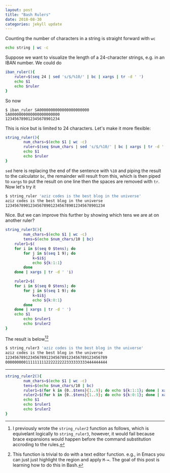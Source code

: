 ```yaml
---
layout: post
title: "Bash Rulers"
date: 2018-08-30
categories: jekyll update
---
```


Counting the number of characters in a string is straight forward with `wc`

``` bash
echo string | wc -c
```
Suppose we want to visualize the length of a 24-character strings, e.g. in an IBAN number. We could do

``` bash
iban_ruler(){
	ruler=$(seq 24 | sed 's/$/%10/' | bc | xargs | tr -d ' ')
	echo $1
	echo $ruler
}
```
So now 

```
$ iban_ruler SA0000000000000000000000
SA0000000000000000000000
123456789012345678901234
```
This is nice but is limited to 24 characters. Let's make it more flexible:

``` bash
string_ruler(){
        num_chars=$(echo $1 | wc -c)
        ruler=$(seq $num_chars | sed 's/$/%10/' | bc | xargs | tr -d ' ')
        echo $1
        echo $ruler
}
```

`sed` here is replacing the end of the sentence with `%10` and piping the result to the calculator `bc`, the remainder will result from this, which is then piped to `xargs` to put the result on one line then the spaces are removed with `tr`. Now let's try it

``` bash
$ string_ruler 'aziz codes is the best blog in the universe'
aziz codes is the best blog in the universe 
12345678901234567890123456789012345678901234

```                                  

Nice. But we can improve this further by showing which tens we are at on another ruler?

``` bash
string_ruler3(){
        num_chars=$(echo $1 | wc -c)
        tens=$(echo $num_chars/10 | bc)
	ruler1=$(
	for i in $(seq 0 $tens); do
		for j in $(seq 1 9); do
			k=$i$j
			echo ${k:1:1} 
		done
	done | xargs | tr -d ' 'i)

	ruler2=$(
	for i in $(seq 0 $tens); do
		for j in $(seq 1 9); do
			k=$i$j
			echo ${k:0:1} 
		done
	done | xargs | tr -d ' ')
	echo $1
        echo $ruler1
        echo $ruler2
}

```

The result is below[^1][^2]

``` bash
$ string_ruler3 'aziz codes is the best blog in the universe'
aziz codes is the best blog in the universe  
123456789123456789123456789123456789123456789
000000000111111111222222222333333333444444444
```

---
[^1]: I previously wrote the `string_ruler2` function as follows, which is equivelant logically to `string_ruler3`, however, it would fail because brace expansions would happen before the command substitution accroding to the rules.

``` bash																				  
string_ruler2(){																		  
        num_chars=$(echo $1 | wc -c)													  
        tens=$(echo $num_chars/10 | bc)													  
        ruler1=$(for k in {0..$tens}{1..9}; do echo ${k:1:1}; done | xargs | tr -d ' ')	  
        ruler2=$(for k in {0..$tens}{1..9}; do echo ${k:0:1}; done | xargs | tr -d ' ')	  
        echo $1																			  
        echo $ruler1																	  
        echo $ruler2																	  
}																						  
```		

[^2]: This function is trivial to do with a text editor function. e.g., in Emacs you can just just highlight the region and apply `M-=`. The goal of this post is learning how to do this in Bash.
